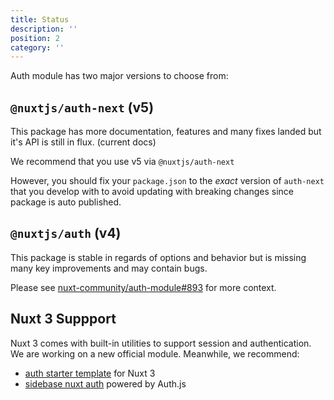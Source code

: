 ```yaml
---
title: Status
description: ''
position: 2
category: ''
---
```


Auth module has two major versions to choose from:

## `@nuxtjs/auth-next` (v5)

This package has more documentation, features and many fixes landed but it's API is still in flux. (current docs)

We recommend that you use v5 via `@nuxtjs/auth-next`

However, you should fix your `package.json` to the _exact_ version of `auth-next` that you develop
with to avoid updating with breaking changes since package is auto published.

## `@nuxtjs/auth` (v4)

This package is stable in regards of options and behavior but is missing many key improvements and may contain bugs.

Please see [nuxt-community/auth-module#893](https://github.com/nuxt-community/auth-module/issues/893) for more context.

## Nuxt 3 Suppport

Nuxt 3 comes with built-in utilities to support session and authentication. We are working on a new official module. Meanwhile, we recommend: 

- [auth starter template](https://github.com/nuxt/examples/tree/main/examples/auth/local) for Nuxt 3
- [sidebase nuxt auth](https://sidebase.io/nuxt-auth/getting-started) powered by Auth.js
